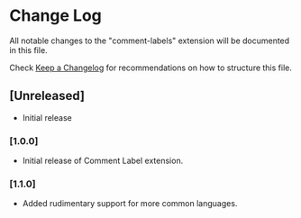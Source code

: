 # Change Log
All notable changes to the "comment-labels" extension will be documented in this file.

Check [Keep a Changelog](http://keepachangelog.com/) for recommendations on how to structure this file.

## [Unreleased]
- Initial release

### [1.0.0]
- Initial release of Comment Label extension.

### [1.1.0]
- Added rudimentary support for more common languages. 
